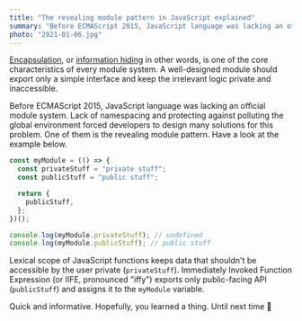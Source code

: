 ```yaml
---
title: "The revealing module pattern in JavaScript explained"
summary: "Before ECMAScript 2015, JavaScript language was lacking an official module system. Lack of namespacing and protecting against polluting the global environment forced developers to design many solutions for this problem. One of them is the revealing module pattern."
photo: "2021-01-06.jpg"
---
```


[Encapsulation](https://en.wikipedia.org/wiki/Encapsulation_(computer_programming)), or [information hiding](https://en.wikipedia.org/wiki/Information_hiding) in other words, is one of the core characteristics of every module system. A well-designed module should export only a simple interface and keep the irrelevant logic private and inaccessible.

Before ECMAScript 2015, JavaScript language was lacking an official module system. Lack of namespacing and protecting against polluting the global environment forced developers to design many solutions for this problem. One of them is the revealing module pattern. Have a look at the example below.

```js
const myModule = (() => {
  const privateStuff = "private stuff";
  const publicStuff = "public stuff";

  return {
    publicStuff,
  };
})();

console.log(myModule.privateStuff); // undefined
console.log(myModule.publicStuff); // public stuff
```

Lexical scope of JavaScript functions keeps data that shouldn't be accessible by the user private (`privateStuff`). Immediately Invoked Function Expression (or IIFE, pronounced "iffy") exports only public-facing API (`publicStuff`) and assigns it to the `myModule` variable.

Quick and informative. Hopefully, you learned a thing. Until next time 👋
